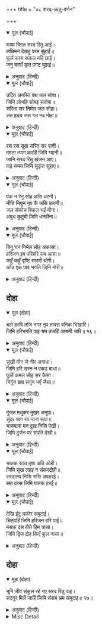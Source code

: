 +++
title = "०८ शरद्-ऋतु-वर्णन"

+++


<details open><summary>मूल (चौपाई)</summary>

बरषा बिगत सरद रितु आई।  
लछिमन देखहु परम सुहाई॥  
फूलें कास सकल महि छाई।  
जनु बरषाँ कृत प्रगट बुढ़ाई॥
</details>

<details><summary>अनुवाद (हिन्दी)</summary>

हे लक्ष्मण! देखो, वर्षा बीत गयी और परम सुन्दर शरद्-ऋतु आ गयी। फूले हुए काससे सारी पृथ्वी छा गयी। मानो वर्षा-ऋतुने (कासरूपी सफेद बालोंके रूपमें) अपना बुढ़ापा प्रकट किया है॥ १॥
</details>

<details open><summary>मूल (चौपाई)</summary>

उदित अगस्ति पंथ जल सोषा।  
जिमि लोभहि सोषइ संतोषा॥  
सरिता सर निर्मल जल सोहा।  
संत हृदय जस गत मद मोहा॥
</details>

<details><summary>अनुवाद (हिन्दी)</summary>

अगस्त्यके तारेने उदय होकर मार्गके जलको सोख लिया, जैसे सन्तोष लोभको सोख लेता है। नदियों और तालाबोंका निर्मल जल ऐसी शोभा पा रहा है जैसे मद और मोहसे रहित संतोंका हृदय!॥ २॥
</details>

<details open><summary>मूल (चौपाई)</summary>

रस रस सूख सरित सर पानी।  
ममता त्याग करहिं जिमि ग्यानी॥  
जानि सरद रितु खंजन आए।  
पाइ समय जिमि सुकृत सुहाए॥
</details>

<details><summary>अनुवाद (हिन्दी)</summary>

नदी और तालाबोंका जल धीरे-धीरे सूख रहा है। जैसे ज्ञानी (विवेकी) पुरुष ममताका त्याग करते हैं। शरद्-ऋतु जानकर खंजन पक्षी आ गये। जैसे समय पाकर सुन्दर सुकृत आ जाते हैं (पुण्य प्रकट हो जाते हैं)॥ ३॥
</details>

<details open><summary>मूल (चौपाई)</summary>

पंक न रेनु सोह असि धरनी।  
नीति निपुन नृप कै जसि करनी॥  
जल संकोच बिकल भइँ मीना।  
अबुध कुटुंबी जिमि धनहीना॥
</details>

<details><summary>अनुवाद (हिन्दी)</summary>

न कीचड़ है न धूल; इससे धरती (निर्मल होकर) ऐसी शोभा दे रही है जैसे नीतिनिपुण राजाकी करनी! जलके कम हो जानेसे मछलियाँ व्याकुल हो रही हैं, जैसे मूर्ख (विवेकशून्य) कुटुम्बी (गृहस्थ) धनके बिना व्याकुल होता है॥ ४॥
</details>

<details open><summary>मूल (चौपाई)</summary>

बिनु घन निर्मल सोह अकासा।  
हरिजन इव परिहरि सब आसा॥  
कहुँ कहुँ बृष्टि सारदी थोरी।  
कोउ एक पाव भगति जिमि मोरी॥
</details>

<details><summary>अनुवाद (हिन्दी)</summary>

बिना बादलोंका निर्मल आकाश ऐसा शोभित हो रहा है जैसे भगवद्भक्त सब आशाओंको छोड़कर सुशोभित होते हैं। कहीं-कहीं (विरले ही स्थानोंमें) शरद्-ऋतुकी थोड़ी-थोड़ी वर्षा हो रही है। जैसे कोई विरले ही मेरी भक्ति पाते हैं॥ ५॥
</details>

## दोहा


<details open><summary>मूल (दोहा)</summary>

चले हरषि तजि नगर नृप तापस बनिक भिखारि।  
जिमि हरिभगति पाइ श्रम तजहिं आश्रमी चारि॥ १६॥
</details>

<details><summary>अनुवाद (हिन्दी)</summary>

(शरद्-ऋतु पाकर) राजा, तपस्वी, व्यापारी और भिखारी (क्रमशः विजय, तप, व्यापार और भिक्षाके लिये) हर्षित होकर नगर छोड़कर चले। जैसे श्रीहरिकी भक्ति पाकर चारों आश्रमवाले (नाना प्रकारके साधनरूपी) श्रमोंको त्याग देते हैं॥ १६॥
</details>

<details open><summary>मूल (चौपाई)</summary>

सुखी मीन जे नीर अगाधा।  
जिमि हरि सरन न एकउ बाधा॥  
फूलें कमल सोह सर कैसा।  
निर्गुन ब्रह्म सगुन भएँ जैसा॥
</details>

<details><summary>अनुवाद (हिन्दी)</summary>

जो मछलियाँ अथाह जलमें हैं, वे सुखी हैं, जैसे श्रीहरिके शरणमें चले जानेपर एक भी बाधा नहीं रहती। कमलोंके फूलनेसे तालाब कैसी शोभा दे रहा है, जैसे निर्गुण ब्रह्म सगुण होनेपर शोभित होता है॥ १॥
</details>

<details open><summary>मूल (चौपाई)</summary>

गुंजत मधुकर मुखर अनूपा।  
सुंदर खग रव नाना रूपा॥  
चक्रबाक मन दुख निसि पेखी।  
जिमि दुर्जन पर संपति देखी॥
</details>

<details><summary>अनुवाद (हिन्दी)</summary>

भौंरे अनुपम शब्द करते हुए गूँज रहे हैं, तथा पक्षियोंके नाना प्रकारके सुन्दर शब्द हो रहे हैं। रात्रि देखकर चकवेके मनमें वैसे ही दुःख हो रहा है, जैसे दूसरेकी सम्पत्ति देखकर दुष्टको होता है॥ २॥
</details>

<details open><summary>मूल (चौपाई)</summary>

चातक रटत तृषा अति ओही।  
जिमि सुख लहइ न संकरद्रोही॥  
सरदातप निसि ससि अपहरई।  
संत दरस जिमि पातक टरई॥
</details>

<details><summary>अनुवाद (हिन्दी)</summary>

पपीहा रट लगाये है, उसको बड़ी प्यास है, जैसे श्रीशङ्करजीका द्रोही सुख नहीं पाता (सुखके लिये झीखता रहता है)। शरद्-ऋतुके तापको रातके समय चन्द्रमा हर लेता है, जैसे संतोंके दर्शनसे पाप दूर हो जाते हैं॥ ३॥
</details>

<details open><summary>मूल (चौपाई)</summary>

देखि इंदु चकोर समुदाई।  
चितवहिं जिमि हरिजन हरि पाई॥  
मसक दंस बीते हिम त्रासा।  
जिमि द्विज द्रोह किएँ कुल नासा॥
</details>

<details><summary>अनुवाद (हिन्दी)</summary>

चकोरोंके समुदाय चन्द्रमाको देखकर इस प्रकार टकटकी लगाये हैं जैसे भगवद्भक्त भगवान् को पाकर उनके (निर्निमेष नेत्रोंसे) दर्शन करते हैं। मच्छर और डाँस जाड़ेके डरसे इस प्रकार नष्ट हो गये जैसे ब्राह्मणके साथ वैर करनेसे कुलका नाश हो जाता है॥ ४॥
</details>

## दोहा


<details open><summary>मूल (दोहा)</summary>

भूमि जीव संकुल रहे गए सरद रितु पाइ।  
सदगुर मिलें जाहिं जिमि संसय भ्रम समुदाइ॥ १७॥
</details>

<details><summary>अनुवाद (हिन्दी)</summary>

(वर्षा-ऋतुके कारण) पृथ्वीपर जो जीव भर गये थे, वे शरद्-ऋतुको पाकर वैसे ही नष्ट हो गये जैसे सद्गुरुके मिल जानेपर सन्देह और भ्रमके समूह नष्ट हो जाते हैं॥ १७॥
</details>

<details><summary>Misc Detail</summary>


</details>
